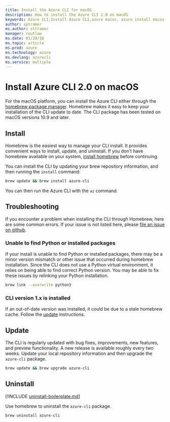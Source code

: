 ```yaml
---
title: Install the Azure CLI for macOS
description: How to install the Azure CLI 2.0 on macOS
keywords: Azure CLI,Install Azure CLI,azure macos, azure install macos
author: sptramer
ms.author: sttramer
manager: routlaw
ms.date: 01/29/18
ms.topic: article
ms.prod: azure
ms.technology: azure
ms.devlang: azurecli
ms.service: multiple
---
```


# Install Azure CLI 2.0 on macOS

For the macOS platform, you can install the Azure CLI either through the [homebrew package manager](http://brew.sh). Homebrew makes it easy to keep your
installation of the CLI update to date. The CLI package has been tested on macOS versions 10.9 and later.

## Install

Homebrew is the easiest way to manage your CLI install. It provides convenient ways to install, update, and uninstall. 
If you don't have homebrew available on your system, [install homebrew](https://docs.brew.sh/Installation.html) before continuing.

You can install the CLI by updating your brew repository information, and then running the `install` command:

```bash
brew update && brew install azure-cli
```

You can then run the Azure CLI with the `az` command.

## Troubleshooting

If you encounter a problem when installing the CLI through Homebrew, here are some common errors. If your issue is not listed here, please [file an issue on github](https://github.com/Azure/azure-cli/issues).

### Unable to find Python or installed packages

If your install is unable to find Python or installed packages, there may be a minor version mismatch or other issue that occurred during
homebrew installation. Since the CLI does not use a Python virtual environment, it relies on being able to find correct Python version. You may be able to fix these issues by relinking your Python installation.

```bash
brew link --overwrite python3
```

### CLI version 1.x is installed

If an out-of-date version was installed, it could be due to a stale homebrew cache. Follow the [update](#Update) instructions.

## Update

The CLI is regularly updated with bug fixes, improvements, new features, and preview functionality. A new release is available roughly every
two weeks. Update your local repository information and then upgrade the `azure-cli` package.

```bash
brew update && brew upgrade azure-cli
```

## Uninstall

[!INCLUDE [uninstall-boilerplate.md](includes/uninstall-boilerplate.md)]

Use homebrew to uninstall the `azure-cli` package.

```bash
brew uninstall azure-cli
```
